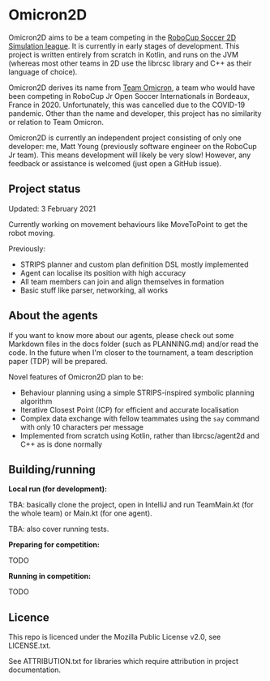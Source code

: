 # Omicron2D

Omicron2D aims to be a team competing in the [RoboCup Soccer 2D Simulation league](https://rcsoccersim.github.io/). It
is currently in early stages of development. This project is written entirely from scratch in Kotlin, and runs on the
JVM (whereas most other teams in 2D use the librcsc library and C++ as their language of choice).

Omicron2D derives its name from [Team Omicron](http://teamomicron.github.io/), a team who would have been competing in
RoboCup Jr Open Soccer Internationals in Bordeaux, France in 2020. Unfortunately, this was cancelled due to the COVID-19
pandemic. Other than the name and developer, this project has no similarity or relation to Team Omicron.

Omicron2D is currently an independent project consisting of only one developer: me, Matt Young (previously
software engineer on the RoboCup Jr team). This means development will likely be very slow! However, any feedback
or assistance is welcomed (just open a GitHub issue).

## Project status

Updated: 3 February 2021

Currently working on movement behaviours like MoveToPoint to get the robot moving.

Previously:

- STRIPS planner and custom plan definition DSL mostly implemented
- Agent can localise its position with high accuracy
- All team members can join and align themselves in formation
- Basic stuff like parser, networking, all works

## About the agents

If you want to know more about our agents, please check out some Markdown files in the docs folder (such as PLANNING.md)
and/or read the code. In the future when I'm closer to the tournament, a team description paper (TDP) will be
prepared.

Novel features of Omicron2D plan to be:

- Behaviour planning using a simple STRIPS-inspired symbolic planning algorithm
- Iterative Closest Point (ICP) for efficient and accurate localisation
- Complex data exchange with fellow teammates using the `say` command with only 10 characters per message
- Implemented from scratch using Kotlin, rather than librcsc/agent2d and C++ as is done normally

## Building/running

**Local run (for development):**

TBA: basically clone the project, open in IntelliJ and run TeamMain.kt (for the whole team) or Main.kt (for one agent).

TBA: also cover running tests.

**Preparing for competition:**

TODO

**Running in competition:**

TODO

## Licence

This repo is licenced under the Mozilla Public License v2.0, see LICENSE.txt.

See ATTRIBUTION.txt for libraries which require attribution in project documentation.

